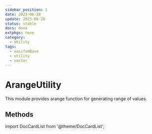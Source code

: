 ```yaml
---
sidebar_position: 1
date: 2023-06-28 
update: 2023-06-28  
status: stable 
docs: done
extpkgs: none
category: 
  - Utility
tags:
  - easifemBase
  - utility
  - vector
---
```


# ArangeUtility

This module provides arange function for generating range of values.

## Methods

import DocCardList from '@theme/DocCardList';

<DocCardList />
